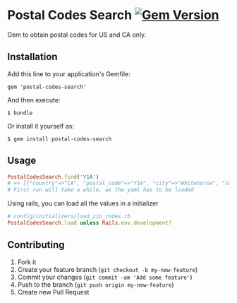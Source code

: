 # Postal Codes Search [![Gem Version](https://badge.fury.io/rb/postal-codes-search.png)](http://badge.fury.io/rb/postal-codes-search)

Gem to obtain postal codes for US and CA only.

## Installation

Add this line to your application's Gemfile:

    gem 'postal-codes-search'

And then execute:

    $ bundle

Or install it yourself as:

    $ gem install postal-codes-search

## Usage

```ruby
PostalCodesSearch.find('Y1A')
# => [{"country"=>"CA", "postal_code"=>"Y1A", "city"=>"Whitehorse", "state"=>"Yukon", "county"=>nil}]
# First run will take a while, as the yaml has to be loaded
```

Using rails, you can load all the values in a initializer
```ruby
# config/initializers/load_zip_codes.rb
PostalCodesSearch.load unless Rails.env.development?
```

## Contributing

1. Fork it
2. Create your feature branch (`git checkout -b my-new-feature`)
3. Commit your changes (`git commit -am 'Add some feature'`)
4. Push to the branch (`git push origin my-new-feature`)
5. Create new Pull Request